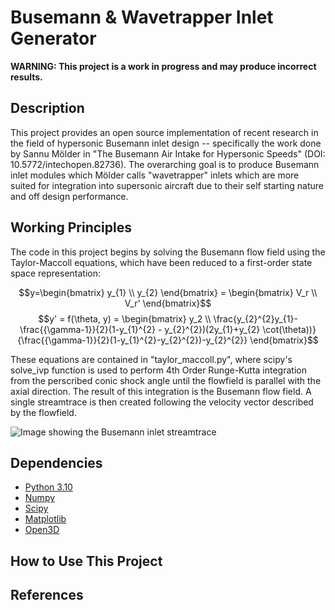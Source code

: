 # Busemann & Wavetrapper Inlet Generator
**WARNING: This project is a work in progress and may produce incorrect results.**

## Description
This project provides an open source implementation of recent research in the field of hypersonic Busemann inlet design -- specifically the work done by Sannu Mölder in "The Busemann Air Intake for Hypersonic Speeds" (DOI: 10.5772/intechopen.82736). The overarching goal is to produce Busemann inlet modules which Mölder calls "wavetrapper" inlets which are more suited for integration into supersonic aircraft due to their self starting nature and off design performance. 



## Working Principles
The code in this project begins by solving the Busemann flow field using the Taylor-Maccoll equations, which have been reduced to a first-order state space representation:

$$y=\begin{bmatrix} y_{1} \\ y_{2} \end{bmatrix} = \begin{bmatrix}
V_r \\
V_r'
\end{bmatrix}$$
$$y' = f(\theta, y) = \begin{bmatrix}
y_2 \\
\frac{y_{2}^{2}y_{1}- \frac{{\gamma-1}}{2}(1-y_{1}^{2} - y_{2}^{2})(2y_{1}+y_{2} \cot(\theta))}{\frac{{\gamma-1}}{2}(1-y_{1}^{2}-y_{2}^{2})-y_{2}^{2}}
\end{bmatrix}$$

These equations are contained in "taylor_maccoll.py", where scipy's solve_ivp function is used to perform 4th Order Runge-Kutta integration from the perscribed conic shock angle until the flowfield is parallel with the axial direction. The result of this integration is the Busemann flow field. A single streamtrace is then created following the velocity vector described by the flowfield. 

![Image showing the Busemann inlet streamtrace](https://cdnintech.com/media/chapter/66839/1512345123/media/F3.png)


## Dependencies
- [Python 3.10](https://www.python.org/downloads/release/python-31016/)
- [Numpy](https://pypi.org/project/numpy/)
- [Scipy](https://pypi.org/project/scipy/)
- [Matplotlib](https://pypi.org/project/matplotlib/)
- [Open3D](https://pypi.org/project/open3d/)

## How to Use This Project


## References
